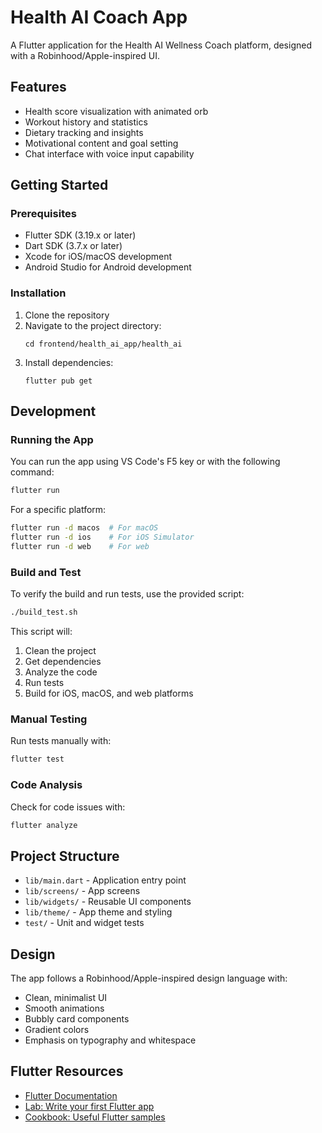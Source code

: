 # Health AI Coach App

A Flutter application for the Health AI Wellness Coach platform, designed with a Robinhood/Apple-inspired UI.

## Features

- Health score visualization with animated orb
- Workout history and statistics
- Dietary tracking and insights
- Motivational content and goal setting
- Chat interface with voice input capability

## Getting Started

### Prerequisites

- Flutter SDK (3.19.x or later)
- Dart SDK (3.7.x or later)
- Xcode for iOS/macOS development
- Android Studio for Android development

### Installation

1. Clone the repository
2. Navigate to the project directory:
   ```
   cd frontend/health_ai_app/health_ai
   ```
3. Install dependencies:
   ```
   flutter pub get
   ```

## Development

### Running the App

You can run the app using VS Code's F5 key or with the following command:

```bash
flutter run
```

For a specific platform:

```bash
flutter run -d macos  # For macOS
flutter run -d ios    # For iOS Simulator
flutter run -d web    # For web
```

### Build and Test

To verify the build and run tests, use the provided script:

```bash
./build_test.sh
```

This script will:

1. Clean the project
2. Get dependencies
3. Analyze the code
4. Run tests
5. Build for iOS, macOS, and web platforms

### Manual Testing

Run tests manually with:

```bash
flutter test
```

### Code Analysis

Check for code issues with:

```bash
flutter analyze
```

## Project Structure

- `lib/main.dart` - Application entry point
- `lib/screens/` - App screens
- `lib/widgets/` - Reusable UI components
- `lib/theme/` - App theme and styling
- `test/` - Unit and widget tests

## Design

The app follows a Robinhood/Apple-inspired design language with:

- Clean, minimalist UI
- Smooth animations
- Bubbly card components
- Gradient colors
- Emphasis on typography and whitespace

## Flutter Resources

- [Flutter Documentation](https://docs.flutter.dev/)
- [Lab: Write your first Flutter app](https://docs.flutter.dev/get-started/codelab)
- [Cookbook: Useful Flutter samples](https://docs.flutter.dev/cookbook)
